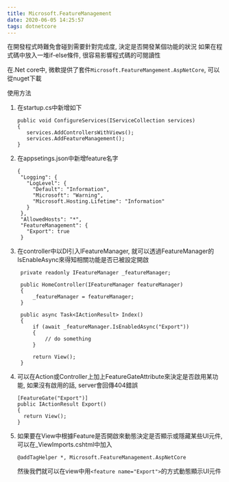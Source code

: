 ```yaml
---
title: Microsoft.FeatureManagement
date: 2020-06-05 14:25:57
tags: dotnetcore
---
```

在開發程式時難免會碰到需要針對完成度, 決定是否開發某個功能的狀況
如果在程式碼中放入一堆if-else條件, 很容易影響程式碼的可閱讀性

在.Net core中, 微軟提供了套件```Microsoft.FeatureMangement.AspNetCore```, 可以從nuget下載

使用方法
1. 在startup.cs中新增如下
   ```
   public void ConfigureServices(IServiceCollection services)
   {
      services.AddControllersWithViews();  
      services.AddFeatureManagement();
   }
   ```
2. 在appsetings.json中新增feature名字
   ```
   {
    "Logging": {
      "LogLevel": {
        "Default": "Information",
        "Microsoft": "Warning",
        "Microsoft.Hosting.Lifetime": "Information"
      }
    },
    "AllowedHosts": "*",
    "FeatureManagement": {
      "Export": true   
    }  
   ```
3. 在controller中以DI引入IFeatureManager, 就可以透過FeatureManager的IsEnableAsync來得知相關功能是否已被設定開啟   
   ```
    private readonly IFeatureManager _featureManager; 
	
	public HomeController(IFeatureManager featureManager)
	{
		_featureManager = featureManager;
	}
	
	public async Task<IActionResult> Index()
	{
		if (await _featureManager.IsEnabledAsync("Export"))
		{
			// do something
		}      
		
		return View();
	}
   ```
4. 可以在Action或Controller上加上FeatureGateAttribute來決定是否啟用某功能, 如果沒有啟用的話, server會回傳404錯誤
    ```
    [FeatureGate("Export")]
    public IActionResult Export()
    {
      return View();
    }
    ```
5. 如果要在View中根據Feature是否開啟來動態決定是否顯示或隱藏某些UI元件, 可以在_ViewImports.cshtml中加入
   ```
   @addTagHelper *, Microsoft.FeatureManagement.AspNetCore
   ```
   然後我們就可以在view中用```<feature name="Export">```的方式動態顯示UI元件   